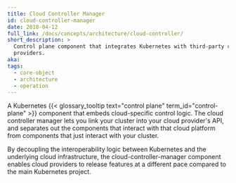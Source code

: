 ```yaml
---
title: Cloud Controller Manager
id: cloud-controller-manager
date: 2018-04-12
full_link: /docs/concepts/architecture/cloud-controller/
short_description: >
  Control plane component that integrates Kubernetes with third-party cloud
  providers.
aka:
tags:
  - core-object
  - architecture
  - operation
---
```


A Kubernetes
{{< glossary_tooltip text="control plane" term_id="control-plane" >}} component
that embeds cloud-specific control logic. The cloud controller manager lets you
link your cluster into your cloud provider's API, and separates out the
components that interact with that cloud platform from components that just
interact with your cluster.

<!--more-->

By decoupling the interoperability logic between Kubernetes and the underlying
cloud infrastructure, the cloud-controller-manager component enables cloud
providers to release features at a different pace compared to the main
Kubernetes project.
